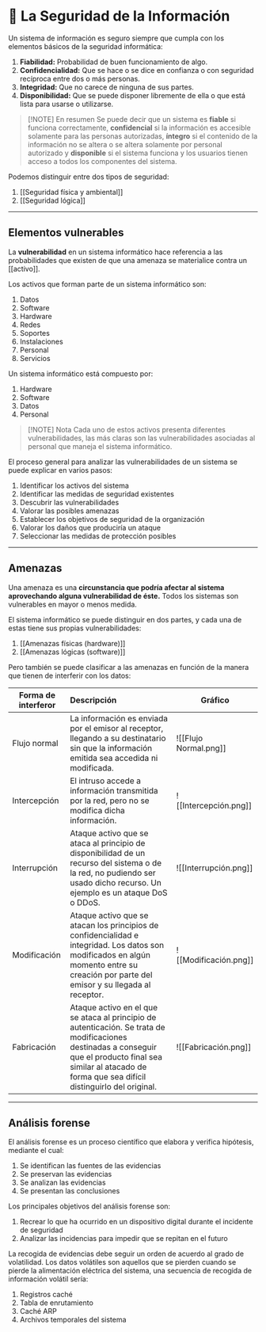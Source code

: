 # 🔐 La Seguridad de la Información

Un sistema de información es seguro siempre que cumpla con los elementos básicos de la seguridad informática:

1. **Fiabilidad:** Probabilidad de buen funcionamiento de algo.
2. **Confidencialidad:** Que se hace o se dice en confianza o con seguridad recíproca entre dos o más personas.
3. **Integridad:** Que no carece de ninguna de sus partes.
4. **Disponibilidad:** Que se puede disponer libremente de ella o que está lista para usarse o utilizarse.

> [!NOTE] En resumen
> Se puede decir que un sistema es **fiable** si funciona correctamente, **confidencial** si la información es accesible solamente para las personas autorizadas, **íntegro** si el contenido de la información no se altera o se altera solamente por personal autorizado y **disponible** si el sistema funciona y los usuarios tienen acceso a todos los componentes del sistema.

Podemos distinguir entre dos tipos de seguridad:
1. [[Seguridad física y ambiental]]
2. [[Seguridad lógica]]

---
## Elementos vulnerables

La **vulnerabilidad** en un sistema informático hace referencia a las probabilidades que existen de que una amenaza se materialice contra un [[activo]].

Los activos que forman parte de un sistema informático son:
1. Datos
2. Software
3. Hardware
4. Redes
5. Soportes
6. Instalaciones
7. Personal
8. Servicios

Un sistema informático está compuesto por:
1. Hardware
2. Software
3. Datos
4. Personal


> [!NOTE] Nota 
> Cada uno de estos activos presenta diferentes vulnerabilidades, las más claras son las vulnerabilidades asociadas al personal que maneja el sistema informático.

El proceso general para analizar las vulnerabilidades de un sistema se puede explicar en varios pasos:
1. Identificar los activos del sistema
2. Identificar las medidas de seguridad existentes
3. Descubrir las vulnerabilidades
4. Valorar las posibles amenazas
5. Establecer los objetivos de seguridad de la organización
6. Valorar los daños que produciría un ataque
7. Seleccionar las medidas de protección posibles

---
## Amenazas

Una amenaza es una **circunstancia que podría afectar al sistema aprovechando alguna vulnerabilidad de éste.** Todos los sistemas son vulnerables en mayor o menos medida.

El sistema informático se puede distinguir en dos partes, y cada una de estas tiene sus propias vulnerabilidades:
1. [[Amenazas físicas (hardware)]]
2. [[Amenazas lógicas (software)]]

Pero también se puede clasificar a las amenazas en función de la manera que tienen de interferir con los datos:

| Forma de interferor | Descripción                                                                                                                                                                                                        | Gráfico                              |
| ------------------- | :----------------------------------------------------------------------------------------------------------------------------------------------------------------------------------------------------------------- | ------------------------------------ |
| Flujo normal        | La información es enviada por el emisor al receptor, llegando a su destinatario sin que la información emitida sea accedida ni modificada.                                                                         | ![[Flujo Normal.png]]                |
| Intercepción        | El intruso accede a información transmitida por la red, pero no se modifica dicha información.                                                                                                                     | ![[Intercepción.png]]                |
| Interrupción        | Ataque activo que se ataca al principio de disponibilidad de un recurso del sistema o de la red, no pudiendo ser usado dicho recurso. Un ejemplo es un ataque DoS o DDoS.                                          | ![[Interrupción.png]]                |
| Modificación        | Ataque activo que se atacan los principios de confidencialidad e integridad. Los datos son modificados en algún momento entre su creación por parte del emisor y su llegada al receptor.                           | ![[Modificación.png]]                |
| Fabricación         | Ataque activo en el que se ataca al principio de autenticación. Se trata de modificaciones destinadas a conseguir que el producto final sea similar al atacado de forma que sea difícil distinguirlo del original. | ![[Fabricación.png]] |

---
## Análisis forense

El análisis forense es un proceso científico que elabora y verifica hipótesis, mediante el cual:
1. Se identifican las fuentes de las evidencias
2. Se preservan las evidencias
3. Se analizan las evidencias
4. Se presentan las conclusiones

Los principales objetivos del análisis forense son:
1. Recrear lo que ha ocurrido en un dispositivo digital durante el incidente de seguridad 
2. Analizar las incidencias para impedir que se repitan en el futuro

La recogida de evidencias debe seguir un orden de acuerdo al grado de volatilidad.
Los datos volátiles son aquellos que se pierden cuando se pierde la alimentación eléctrica del sistema, una secuencia de recogida de información volátil sería:
1. Registros caché
2. Tabla de enrutamiento
3. Caché ARP
4. Archivos temporales del sistema
